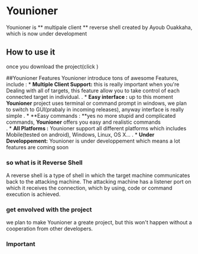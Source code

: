 # Younioner
Younioner is ** multipale client ** reverse shell created by Ayoub Ouakkaha, which is now under development

## How to use it
once you download the project(click )

##Younioner Features
Younioner introduce tons of awesome Features, include : 
    * **Multiple Client Support:** this is really important when you're Dealing with all of targets, this feature allow you to take control of each connected target in individual.
.
    * **Easy interface :** up to this moment **Younioner** project uses terminal or command prompt in windows, we plan to switch to GUI(prabaly in incoming releases), anyway interface is really simple 
.
    * **Easy commands : **yes no more stupid and complicated commands, **Younioner** offers you easy and realistic commands  
.
    * **All Platforms :** Younioner support all different platforms which includes Mobile(tested on android), Windows, Linux, OS X...
.
    * **Under Developpement:** Younioner is under developpement which means a lot features are coming soon 
        

### so what is it Reverse Shell
A reverse shell is a type of shell in which the target machine communicates back to the attacking machine. The attacking machine has a listener port on which it receives the connection, which by using, code or command execution is achieved.


### get envolved with the project
we plan to make Younioner a greate project, but this won't happen without a cooperation from other developers. 

### Important 
